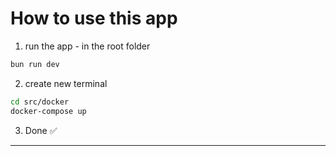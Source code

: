 # How to use this app

1. run the app - in the root folder
``` bash
bun run dev
```

2. create new terminal
``` bash
cd src/docker
docker-compose up
```

3. Done ✅

---
